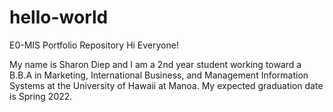 # hello-world
E0-MIS Portfolio Repository 
Hi Everyone! 

My name is Sharon Diep and I am a 2nd year student working toward a B.B.A in Marketing, International Business, and Management Information Systems at the University of Hawaii at Manoa. My expected graduation date is Spring 2022. 
